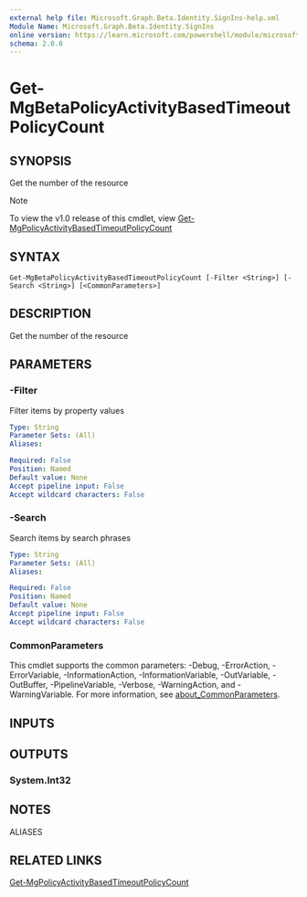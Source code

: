 ```yaml
---
external help file: Microsoft.Graph.Beta.Identity.SignIns-help.xml
Module Name: Microsoft.Graph.Beta.Identity.SignIns
online version: https://learn.microsoft.com/powershell/module/microsoft.graph.beta.identity.signins/get-mgbetapolicyactivitybasedtimeoutpolicycount
schema: 2.0.0
---
```


# Get-MgBetaPolicyActivityBasedTimeoutPolicyCount

## SYNOPSIS
Get the number of the resource

> [!NOTE]
> To view the v1.0 release of this cmdlet, view [Get-MgPolicyActivityBasedTimeoutPolicyCount](/powershell/module/Microsoft.Graph.Identity.SignIns/Get-MgPolicyActivityBasedTimeoutPolicyCount?view=graph-powershell-1.0)

## SYNTAX

```
Get-MgBetaPolicyActivityBasedTimeoutPolicyCount [-Filter <String>] [-Search <String>] [<CommonParameters>]
```

## DESCRIPTION
Get the number of the resource

## PARAMETERS

### -Filter
Filter items by property values

```yaml
Type: String
Parameter Sets: (All)
Aliases:

Required: False
Position: Named
Default value: None
Accept pipeline input: False
Accept wildcard characters: False
```

### -Search
Search items by search phrases

```yaml
Type: String
Parameter Sets: (All)
Aliases:

Required: False
Position: Named
Default value: None
Accept pipeline input: False
Accept wildcard characters: False
```

### CommonParameters
This cmdlet supports the common parameters: -Debug, -ErrorAction, -ErrorVariable, -InformationAction, -InformationVariable, -OutVariable, -OutBuffer, -PipelineVariable, -Verbose, -WarningAction, and -WarningVariable. For more information, see [about_CommonParameters](http://go.microsoft.com/fwlink/?LinkID=113216).

## INPUTS

## OUTPUTS

### System.Int32
## NOTES

ALIASES

## RELATED LINKS
[Get-MgPolicyActivityBasedTimeoutPolicyCount](/powershell/module/Microsoft.Graph.Identity.SignIns/Get-MgPolicyActivityBasedTimeoutPolicyCount?view=graph-powershell-1.0)

